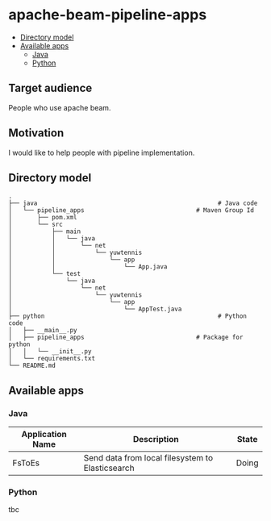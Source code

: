 # apache-beam-pipeline-apps

* [Directory model](#directory-model)
* [Available apps](#available-apps)
  * [Java](#java)
  * [Python](#python)

## Target audience

People who use apache beam.

## Motivation

I would like to help people with pipeline implementation.

## Directory model
```
.
├── java                                                  # Java code
│   └── pipeline_apps                               # Maven Group Id
│       ├── pom.xml
│       └── src
│           ├── main
│           │   └── java
│           │       └── net
│           │           └── yuwtennis
│           │               └── app
│           │                   └── App.java
│           └── test
│               └── java
│                   └── net
│                       └── yuwtennis
│                           └── app
│                               └── AppTest.java
├── python                                                # Python code
│   ├── __main__.py
│   ├── pipeline_apps                               # Package for python
│   │   └── __init__.py
│   └── requirements.txt
└── README.md
```

## Available apps

### Java
| Application Name | Description | State |
| ---------------- | ----------- | ----- |
| FsToEs           | Send data from local filesystem to Elasticsearch | Doing |

### Python

tbc